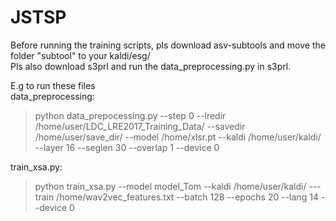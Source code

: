 # JSTSP
Before running the training scripts, pls download asv-subtools and move the folder "subtool" to your kaldi/esg/  
Pls also download s3prl and run the data_preprocessing.py in s3prl.

E.g to run these files  
data_preprocessing:  
>python data_prepocessing.py --step 0 --lredir /home/user/LDC_LRE2017_Training_Data/ --savedir /home/user/save_dir/ --model /home/xlsr.pt --kaldi /home/user/kaldi/ --layer 16 --seglen 30 --overlap 1 --device 0
  
train_xsa.py:  
>python train_xsa.py --model model_Tom --kaldi /home/user/kaldi/ ---train /home/wav2vec_features.txt --batch 128 --epochs 20 --lang 14 --device 0
